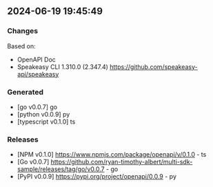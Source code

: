 

## 2024-06-19 19:45:49
### Changes
Based on:
- OpenAPI Doc  
- Speakeasy CLI 1.310.0 (2.347.4) https://github.com/speakeasy-api/speakeasy
### Generated
- [go v0.0.7] go
- [python v0.0.9] py
- [typescript v0.1.0] ts
### Releases
- [NPM v0.1.0] https://www.npmjs.com/package/openapi/v/0.1.0 - ts
- [Go v0.0.7] https://github.com/ryan-timothy-albert/multi-sdk-sample/releases/tag/go/v0.0.7 - go
- [PyPI v0.0.9] https://pypi.org/project/openapi/0.0.9 - py